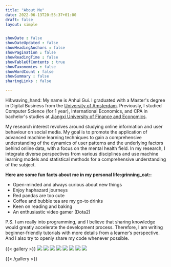 ```yaml
---
title: "About Me"
date: 2022-06-13T20:55:37+01:00
draft: false
layout: simple


showDate : false
showDateUpdated : false
showHeadingAnchors : false
showPagination : false
showReadingTime : false
showTableOfContents : true
showTaxonomies : false 
showWordCount : false
showSummary : false
sharingLinks : false

---
```


Hi!:waving_hand: My name is Anhui Gui. I graduated with a Master's degree in Digital Business from the [University of Amsterdam](https://www.uva.nl/en). Previously, I studied Computer Science (for 1 year), International Economics, and CPA in bachelor's studies at [Jiangxi University of Finance and Economics](https://en.wikipedia.org/wiki/Jiangxi_University_of_Finance_and_Economics).

My research interest revolves around studying online information and user behaviour on social media. My goal is to promote the application of advanced machine learning techniques to gain a comprehensive understanding of the dynamics of user patterns and the underlying factors behind online data, with a focus on the mental health field. In my research, I integrate diverse perspectives from various disciplines and use machine learning models and statistical methods for a comprehensive understanding of the subject.

<b>Here are some fun facts about me in my personal life:grinning_cat::</b>
- Open-minded and always curious about new things
- Enjoy haphazard journeys
- Red pandas are too cute 
- Coffee and bubble tea are my go-to drinks
- Keen on reading and baking
- An enthusiastic video gamer (Dota2)
  
P.S. I am really into programming, and I believe that sharing knowledge would greatly accelerate the development process. Therefore, I am writing beginner-friendly tutorials with more details from a learner’s perspective. And I also try to openly share my code whenever possible.


{{< gallery >}}
  <img src="gallery/10.jpg" class="grid-w50 md:grid-w33 xl:grid-w25" />
  <img src="gallery/02.jpg" class="grid-w50 md:grid-w33 xl:grid-w25" />
  <img src="gallery/05.jpg" class="grid-w50 md:grid-w33 xl:grid-w25" />
  <img src="gallery/06.jpg" class="grid-w50 md:grid-w33 xl:grid-w25" />
  <img src="gallery/08.jpg" class="grid-w50 md:grid-w33 xl:grid-w25" /> 
  <img src="gallery/01.jpg" class="grid-w50 md:grid-w33 xl:grid-w25" />
  <img src="gallery/03.jpg" class="grid-w50 md:grid-w33 xl:grid-w25" />
  <img src="gallery/07.jpg" class="grid-w50 md:grid-w33 xl:grid-w25" />


{{< /gallery >}}
